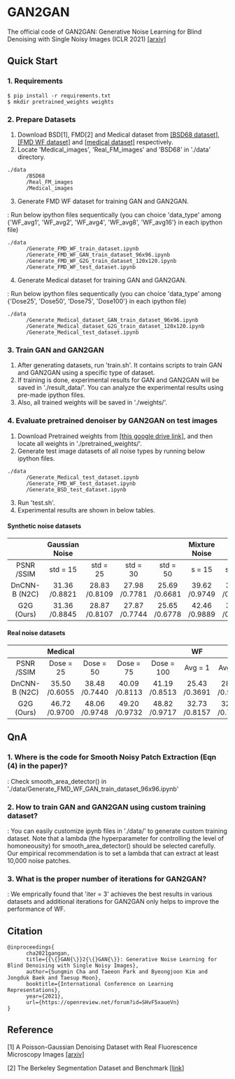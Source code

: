 # GAN2GAN

The official code of GAN2GAN: Generative Noise Learning for Blind Denoising with Single Noisy Images (ICLR 2021) [[arxiv]](https://arxiv.org/abs/1905.10488)

## Quick Start

### 1. Requirements

```
$ pip install -r requirements.txt
$ mkdir pretrained_weights weights
```

### 2. Prepare Datasets

1) Download BSD[1], FMD[2] and Medical dataset from [[BSD68 dataset]](https://drive.google.com/file/d/10CJDhU9iYp3Ca_T1gLdzrg4Zl2Jmw7Lj/view?usp=sharing), [[FMD WF dataset]](https://drive.google.com/file/d/10T9uJv0ah_kCVvpjt4OCh0Rc5fqLqwvk/view?usp=sharing) and [[medical dataset]](https://drive.google.com/file/d/10MI6R3vkwBKrtHhW2TKOPs56dzH8p_5t/view?usp=sharing) respectively.
2) Locate 'Medical_images', 'Real_FM_images' and 'BSD68' in './data' directory.

```
./data
      /BSD68 
      /Real_FM_images 
      /Medical_images 
```

3) Generate FMD WF dataset for training GAN and GAN2GAN.

: Run below ipython files sequentically (you can choice 'data_type' among {'WF_avg1', 'WF_avg2', 'WF_avg4', 'WF_avg8', 'WF_avg16'} in each ipython file)

```
./data
      /Generate_FMD_WF_train_dataset.ipynb 
      /Generate_FMD_WF_GAN_train_dataset_96x96.ipynb 
      /Generate_FMD_WF_G2G_train_dataset_120x120.ipynb
      /Generate_FMD_WF_test_dataset.ipynb
```

4) Generate Medical dataset for training GAN and GAN2GAN.

: Run below ipython files sequentically (you can choice 'data_type' among {'Dose25', 'Dose50', 'Dose75', 'Dose100'} in each ipython file)

```
./data
      /Generate_Medical_dataset_GAN_train_dataset_96x96.ipynb
      /Generate_Medical_dataset_G2G_train_dataset_120x120.ipynb
      /Generate_Medical_test_dataset.ipynb
```

### 3. Train GAN and GAN2GAN
1) After generating datasets, run 'train.sh'. It contains scripts to train GAN and GAN2GAN using a specific type of dataset.
2) If training is done, experimental results for GAN and GAN2GAN will be saved in './result_data/'. You can analyze the experimental results using pre-made ipython files.
3) Also, all trained weights will be saved in './weights/'.

### 4. Evaluate pretrained denoiser by GAN2GAN on test images

1) Download Pretrained weights from [[this google drive link]](https://drive.google.com/file/d/103YjwKT5ZnB4Z_NKZhlh8X3SrM6k_BDr/view?usp=sharing), and then locate all weights in './pretrained_weights/'.
2) Generate test image datasets of all noise types by running below ipython files.

```
./data
      /Generate_Medical_test_dataset.ipynb
      /Generate_FMD_WF_test_dataset.ipynb
      /Generate_BSD_test_dataset.ipynb
```

3) Run 'test.sh'.
4) Experimental results are shown in below tables.

#### Synthetic noise datasets
|               | Gaussian Noise |               |               |               | Mixture Noise |               |               |               | Correlated Noise |               |
|:-------------:|:--------------:|:-------------:|:-------------:|:-------------:|:-------------:|:-------------:|:-------------:|:-------------:|:----------------:|:-------------:|
|   PSNR /SSIM  |    std = 15    |    std = 25   |    std = 30   |    std = 50   |     s = 15    |     s = 25    |     s = 30    |     s = 50    |     std = 15     |    std = 25   |
| DnCNN-B (N2C) |  31.36 /0.8821 | 28.83 /0.8109 | 27.98 /0.7781 | 25.69 /0.6681 | 39.62 /0.9749 | 37.22 /0.9607 | 30.49 /0.8620 | 30.12 /0.8521 |   30.82 /0.8997  | 27.36 /0.8233 |
|   G2G (Ours)  |  31.36 /0.8845 | 28.87 /0.8107 | 27.87 /0.7744 | 25.65 /0.6778 | 42.46 /0.9889 | 39.65 /0.9812 | 30.41 /0.8562 | 29.93 /0.8450 |   31.21 /0.8976  | 27.50 /0.8188 |

#### Real noise datasets
|               |    Medical    |               |               |               |       WF      |               |               |               |               |
|:-------------:|:-------------:|:-------------:|:-------------:|:-------------:|:-------------:|:-------------:|:-------------:|:-------------:|:-------------:|
|   PSNR /SSIM  |   Dose = 25   |   Dose = 50   |   Dose = 75   |   Dose = 100  |    Avg = 1    |    Avg = 2    |    Avg = 4    |    Avg = 8    |    Avg = 16   |
| DnCNN-B (N2C) | 35.50 /0.6055 | 38.48 /0.7440 | 40.09 /0.8113 | 41.19 /0.8513 | 25.43 /0.3691 | 28.36 /0.5256 | 31.32 /0.6909 | 34.63 /0.8122 | 37.82 /0.9121 |
|   G2G (Ours)  | 46.72 /0.9700 | 48.06 /0.9748 | 49.20 /0.9732 | 48.82 /0.9717 | 32.73 /0.8157 | 32.86 /0.7806 | 33.79 /0.8134 | 35.22 /0.8316 | 38.82 /0.9148 |
## QnA
### 1. Where is the code for Smooth Noisy Patch Extraction (Eqn (4) in the paper)?

: Check smooth_area_detector() in './data/Generate_FMD_WF_GAN_train_dataset_96x96.ipynb'

### 2. How to train GAN and GAN2GAN using custom training dataset?

: You can easily customize ipynb files in './data/' to generate custom training dataset. Note that a lambda (the hyperparameter for controlling the level of homoneousity) for smooth_area_detector() should be selected carefully. Our empirical recommendation is to set a lambda that can extract at least 10,000 noise patches.

### 3. What is the proper number of iterations for GAN2GAN?

: We emprically found that 'iter = 3' achieves the best results in various datasets and additional iterations for GAN2GAN only helps to improve the performance of WF.

## Citation

```
@inproceedings{
      cha2021gangan,
      title={{\{}GAN{\}}2{\{}GAN{\}}: Generative Noise Learning for Blind Denoising with Single Noisy Images},
      author={Sungmin Cha and Taeeon Park and Byeongjoon Kim and Jongduk Baek and Taesup Moon},
      booktitle={International Conference on Learning Representations},
      year={2021},
      url={https://openreview.net/forum?id=SHvF5xaueVn}
}
```

## Reference

[1] A Poisson-Gaussian Denoising Dataset with Real Fluorescence Microscopy Images [[arxiv]](https://arxiv.org/abs/1812.10366)

[2] The Berkeley Segmentation Dataset and Benchmark [[link]](https://www2.eecs.berkeley.edu/Research/Projects/CS/vision/bsds/)
